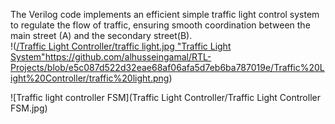 The Verilog code implements an efficient simple traffic light control system to regulate the flow of traffic, ensuring smooth coordination between the main street (A) and the secondary street(B).  
!([/Traffic Light Controller/traffic light.jpg "Traffic Light System"](https://github.com/alhusseingamal/RTL-Projects/blob/e5c087d522d32eae68af06afa5d7eb6ba787019e/Traffic%20Light%20Controller/traffic%20light.png)https://github.com/alhusseingamal/RTL-Projects/blob/e5c087d522d32eae68af06afa5d7eb6ba787019e/Traffic%20Light%20Controller/traffic%20light.png)  

![Traffic light controller FSM](Traffic Light Controller/Traffic Light Controller FSM.jpg)  
